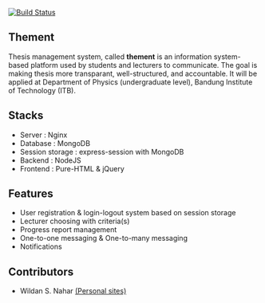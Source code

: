 [![Build Status](https://travis-ci.org/wldn/thement.svg?branch=master)](https://travis-ci.org/wldn/thement)

## Thement

Thesis management system, called **thement** is an information system-based platform used by students and lecturers to communicate. The goal is making thesis more transparant, well-structured, and accountable. It will be applied at Department of Physics (undergraduate level), Bandung Institute of Technology (ITB).

## Stacks

* Server : Nginx
* Database : MongoDB
* Session storage : express-session with MongoDB
* Backend : NodeJS
* Frontend : Pure-HTML & jQuery

## Features

* User registration & login-logout system based on session storage
* Lecturer choosing with criteria(s)
* Progress report management
* One-to-one messaging & One-to-many messaging
* Notifications

## Contributors

* Wildan S. Nahar [(Personal sites)](http://wildan.us)
